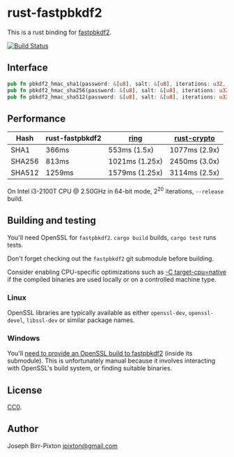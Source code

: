 # rust-fastpbkdf2
This is a rust binding for [fastpbkdf2](https://github.com/ctz/fastpbkdf2).

[![Build Status](https://travis-ci.org/ctz/rust-fastpbkdf2.svg)](https://travis-ci.org/ctz/rust-fastpbkdf2)

## Interface

```rust
pub fn pbkdf2_hmac_sha1(password: &[u8], salt: &[u8], iterations: u32, out: &mut[u8]);
pub fn pbkdf2_hmac_sha256(password: &[u8], salt: &[u8], iterations: u32, out: &mut[u8]);
pub fn pbkdf2_hmac_sha512(password: &[u8], salt: &[u8], iterations: u32, out: &mut[u8]);
```

## Performance

Hash   | rust-fastpbkdf2   | [ring](https://github.com/briansmith/ring)  | [rust-crypto](https://github.com/DaGenix/rust-crypto)
-------|--------------|-----------------|----------------
SHA1   | 366ms        | 553ms (1.5x)    | 1077ms (2.9x)
SHA256 | 813ms        | 1021ms (1.25x)  | 2450ms (3.0x)
SHA512 | 1259ms       | 1579ms (1.25x)  | 3114ms (2.5x)

On Intel i3-2100T CPU @ 2.50GHz in 64-bit mode, 2<sup>20</sup> iterations, `--release` build.

## Building and testing

You'll need OpenSSL for `fastpbkdf2`.  `cargo build` builds, `cargo test` runs tests.

Don't forget checking out the `fastpbkdf2` git submodule before building.

Consider enabling CPU-specific optimizations such as [-C target-cpu=native](https://doc.rust-lang.org/rustc/codegen-options/index.html#target-cpu) if the compiled binaries are used locally or on a controlled machine type.

### Linux

OpenSSL libraries are typically available as either `openssl-dev`, `openssl-devel`, `libssl-dev` or similar package names.


### Windows

You'll [need to provide an OpenSSL build to fastpbkdf2](https://github.com/ctz/fastpbkdf2/blob/master/WINDOWS.md#OpenSSL) (inside its submodule).
This is unfortunately manual because it involves interacting with OpenSSL's build system,
or finding suitable binaries.

## License
[CC0](https://creativecommons.org/publicdomain/zero/1.0/).

## Author
Joseph Birr-Pixton <jpixton@gmail.com>
